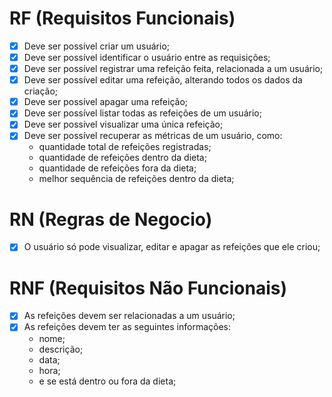# RF (Requisitos Funcionais)

- [x] Deve ser possível criar um usuário;
- [x] Deve ser possível identificar o usuário entre as requisições;
- [x] Deve ser possível registrar uma refeição feita, relacionada a um usuário;
- [x] Deve ser possível editar uma refeição, alterando todos os dados da criação;
- [x] Deve ser possível apagar uma refeição;
- [x] Deve ser possível listar todas as refeições de um usuário;
- [x] Deve ser possível visualizar uma única refeição;
- [x] Deve ser possível recuperar as métricas de um usuário, como:
  - quantidade total de refeições registradas;
  - quantidade de refeições dentro da dieta;
  - quantidade de refeições fora da dieta;
  - melhor sequência de refeições dentro da dieta;


# RN (Regras de Negocio)

- [x] O usuário só pode visualizar, editar e apagar as refeições que ele criou;


# RNF (Requisitos Não Funcionais)

- [x] As refeições devem ser relacionadas a um usuário;
- [x] As refeições devem ter as seguintes informações: 
  - nome;
  - descrição;
  - data;
  - hora;
  - e se está dentro ou fora da dieta;